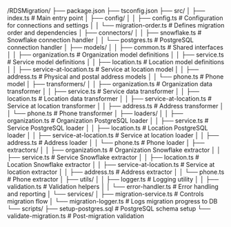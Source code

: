 /RDSMigration/
├── package.json
├── tsconfig.json
├── src/
│   ├── index.ts                 # Main entry point
│   ├── config/
│   │   ├── config.ts            # Configuration for connections and settings
│   │   └── migration-order.ts   # Defines migration order and dependencies
│   ├── connectors/
│   │   ├── snowflake.ts         # Snowflake connection handler
│   │   └── postgres.ts          # PostgreSQL connection handler
│   ├── models/
│   │   ├── common.ts            # Shared interfaces
│   │   ├── organization.ts      # Organization model definitions
│   │   ├── service.ts           # Service model definitions
│   │   ├── location.ts          # Location model definitions
│   │   ├── service-at-location.ts # Service at location model
│   │   ├── address.ts           # Physical and postal address models
│   │   └── phone.ts             # Phone model
│   ├── transformers/
│   │   ├── organization.ts      # Organization data transformer
│   │   ├── service.ts           # Service data transformer
│   │   ├── location.ts          # Location data transformer
│   │   ├── service-at-location.ts # Service at location transformer
│   │   ├── address.ts           # Address transformer
│   │   └── phone.ts             # Phone transformer
│   ├── loaders/
│   │   ├── organization.ts      # Organization PostgreSQL loader
│   │   ├── service.ts           # Service PostgreSQL loader
│   │   ├── location.ts          # Location PostgreSQL loader
│   │   ├── service-at-location.ts # Service at location loader
│   │   ├── address.ts           # Address loader
│   │   └── phone.ts             # Phone loader
│   ├── extractors/
│   │   ├── organization.ts      # Organization Snowflake extractor
│   │   ├── service.ts           # Service Snowflake extractor
│   │   ├── location.ts          # Location Snowflake extractor
│   │   ├── service-at-location.ts # Service at location extractor
│   │   ├── address.ts           # Address extractor
│   │   └── phone.ts             # Phone extractor
│   ├── utils/
│   │   ├── logger.ts            # Logging utility
│   │   ├── validation.ts        # Validation helpers
│   │   └── error-handler.ts     # Error handling and reporting
│   └── services/
│       ├── migration-service.ts # Controls migration flow
│       └── migration-logger.ts  # Logs migration progress to DB
└── scripts/
    ├── setup-postgres.sql       # PostgreSQL schema setup
    └── validate-migration.ts    # Post-migration validation